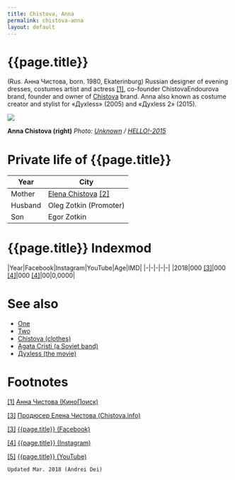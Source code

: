 ```yaml
---
title: Chistova, Anna
permalink: chistova-anna
layout: default
---
```


# {{page.title}}

(Rus. Анна Чистова, born. 1980, Ekaterinburg) Russian designer of evening dresses, costumes artist and actress <span id="a1">[\[1\]](#f1)</span>, co-founder ChistovaEndourova brand, founder and owner of [Chistova](chistova-clothes) brand. Anna also known as costume creator and stylist for «Духless» (2005) and «Духless 2» (2015).

![](http://www.spletnik.ru/img/gallery/comthumb/932/20150514-stilhel-22.jpg)

**Anna Chistova (right)**
*Photo: [Unknown](index) / [HELLO!-2015](index)*

# Private life of {{page.title}}

|Year|City|
|-|-|
|Mother|[Elena Chistova](chistova-elena-producer) <span id="a2">[\[2\]](#f2)</span>|
|Husband|Oleg Zotkin (Promoter)|
|Son|Egor Zotkin|


# {{page.title}} Indexmod

|Year|Facebook|Instagram|YouTube|Age|IMD|
|-|-|-|-|-|
|2018|000 <span id="a3">[\[3\]](#f3)</span>|000 <span id="a4">[\[4\]](#f4)</span>|000 <span id="a4">[\[4\]](#f4)</span>|00|0,0000|


# See also

+ [One](index)
+ [Two](index)
+ [Chistova (clothes)](chistova-clothes)
+ [Agata Cristi (a Soviet band)](index)
+ [Духless (the movie)](index)

# Footnotes

[[1]](#a1) <span id="f1"></span> [Анна Чистова (КиноПоиск)](https://www.kinopoisk.ru/name/2004249/)

[[3]](#a3) <span id="f3"></span> [Продюсер Елена Чистова (Chistova.info)](http://chistova.info/biografiya)

[[3]](#a3) <span id="f3"></span> [{{page.title}} (Facebook)](https://www.kinopoisk.ru/name/2004249/)

[[4]](#a4) <span id="f4"></span> [{{page.title}} (Instagram)](index)

[[5]](#a5) <span id="f5"></span> [{{page.title}} (YouTube)](index)

`Updated Mar. 2018 (Andrei Dei)`
